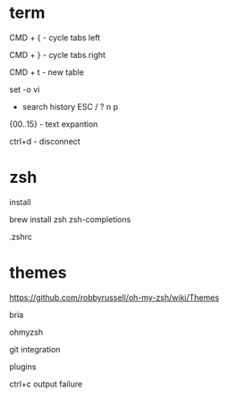 # term

CMD + {     - cycle tabs left

CMD + }     - cycle tabs right 

CMD + t     - new table

set -o vi    

- search history ESC / ? n p  

{00..15}    - text expantion

ctrl+d  - disconnect

# zsh

install

brew install zsh zsh-completions

.zshrc

# themes

https://github.com/robbyrussell/oh-my-zsh/wiki/Themes

bria 

ohmyzsh

git integration

plugins

ctrl+c
output failure
